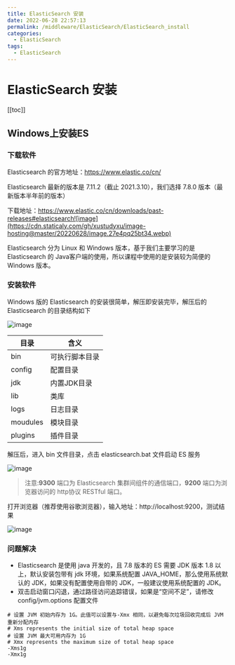 ```yaml
---
title: ElasticSearch 安装
date: 2022-06-28 22:57:13
permalink: /middleware/ElasticSearch/ElasticSearch_install
categories:
  - ElasticSearch
tags:
  - ElasticSearch
---
```

# ElasticSearch 安装

[[toc]]

## Windows上安装ES

### 下载软件

Elasticsearch 的官方地址：https://www.elastic.co/cn/

Elasticsearch 最新的版本是 7.11.2（截止 2021.3.10），我们选择 7.8.0 版本（最新版本半年前的版本）

下载地址：https://www.elastic.co/cn/downloads/past-releases#elasticsearch![image](https://cdn.staticaly.com/gh/xustudyxu/image-hosting@master/20220628/image.27e4pq25bt34.webp)

Elasticsearch 分为 Linux 和 Windows 版本，基于我们主要学习的是 Elasticsearch 的 Java客户端的使用，所以课程中使用的是安装较为简便的 Windows 版本。

### 安装软件

Windows 版的 Elasticsearch 的安装很简单，解压即安装完毕，解压后的 Elasticsearch 的目录结构如下

![image](https://cdn.staticaly.com/gh/xustudyxu/image-hosting@master/20220629/image.6oxm14d4fkc0.webp)

| 目录     | 含义           |
| -------- | -------------- |
| bin      | 可执行脚本目录 |
| config   | 配置目录       |
| jdk      | 内置JDK目录    |
| lib      | 类库           |
| logs     | 日志目录       |
| moudules | 模块目录       |
| plugins  | 插件目录       |

解压后，进入 bin 文件目录，点击 elasticsearch.bat 文件启动 ES 服务

![image](https://cdn.staticaly.com/gh/xustudyxu/image-hosting@master/20220629/image.20npni7unbi8.webp)

> 注意:**9300** 端口为 Elasticsearch 集群间组件的通信端口，**9200** 端口为浏览器访问的 http协议 RESTful 端口。

打开浏览器（推荐使用谷歌浏览器），输入地址：http://localhost:9200，测试结果

![image](https://cdn.staticaly.com/gh/xustudyxu/image-hosting@master/20220629/image.3dkg1w533xq0.webp)

### 问题解决

+ Elasticsearch 是使用 java 开发的，且 7.8 版本的 ES 需要 JDK 版本 1.8 以上，默认安装包带有 jdk 环境，如果系统配置 JAVA_HOME，那么使用系统默认的 JDK，如果没有配置使用自带的 JDK，一般建议使用系统配置的 JDK。
+ 双击启动窗口闪退，通过路径访问追踪错误，如果是“空间不足”，请修改config/jvm.options 配置文件

```properties
# 设置 JVM 初始内存为 1G。此值可以设置与-Xmx 相同，以避免每次垃圾回收完成后 JVM 重新分配内存
# Xms represents the initial size of total heap space
# 设置 JVM 最大可用内存为 1G
# Xmx represents the maximum size of total heap space
-Xms1g
-Xmx1g
```











##### 

